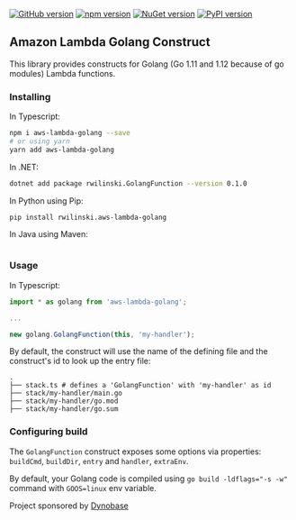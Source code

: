 [![GitHub version](https://badge.fury.io/gh/RafalWilinski%2Faws-lambda-golang-cdk.svg)](https://badge.fury.io/gh/RafalWilinski%2Faws-lambda-golang-cdk)
[![npm version](https://badge.fury.io/js/aws-lambda-golang.svg)](https://badge.fury.io/js/aws-lambda-golang)
[![NuGet version](https://badge.fury.io/nu/rwilinski.GolangFunction.svg)](https://badge.fury.io/nu/rwilinski.GolangFunction)
[![PyPI version](https://badge.fury.io/py/rwilinski.aws-lambda-golang.svg)](https://badge.fury.io/py/rwilinski.aws-lambda-golang)

## Amazon Lambda Golang Construct

This library provides constructs for Golang (Go 1.11 and 1.12 because of go modules) Lambda functions.

### Installing
In Typescript:

```sh
npm i aws-lambda-golang --save
# or using yarn
yarn add aws-lambda-golang
```

In .NET:
```sh
dotnet add package rwilinski.GolangFunction --version 0.1.0
```

In Python using Pip:
```sh
pip install rwilinski.aws-lambda-golang
```

In Java using Maven:
```sh
```

### Usage
In Typescript:

```ts
import * as golang from 'aws-lambda-golang';

...

new golang.GolangFunction(this, 'my-handler');
```

By default, the construct will use the name of the defining file and the construct's id to look
up the entry file:
```
.
├── stack.ts # defines a 'GolangFunction' with 'my-handler' as id
├── stack/my-handler/main.go 
├── stack/my-handler/go.mod 
├── stack/my-handler/go.sum 
```

### Configuring build

The `GolangFunction` construct exposes some options via properties: `buildCmd`, `buildDir`, `entry` and `handler`, `extraEnv`.

By default, your Golang code is compiled using `go build -ldflags="-s -w"` command with `GOOS=linux` env variable.

Project sponsored by [Dynobase](https://dynobase.dev)
